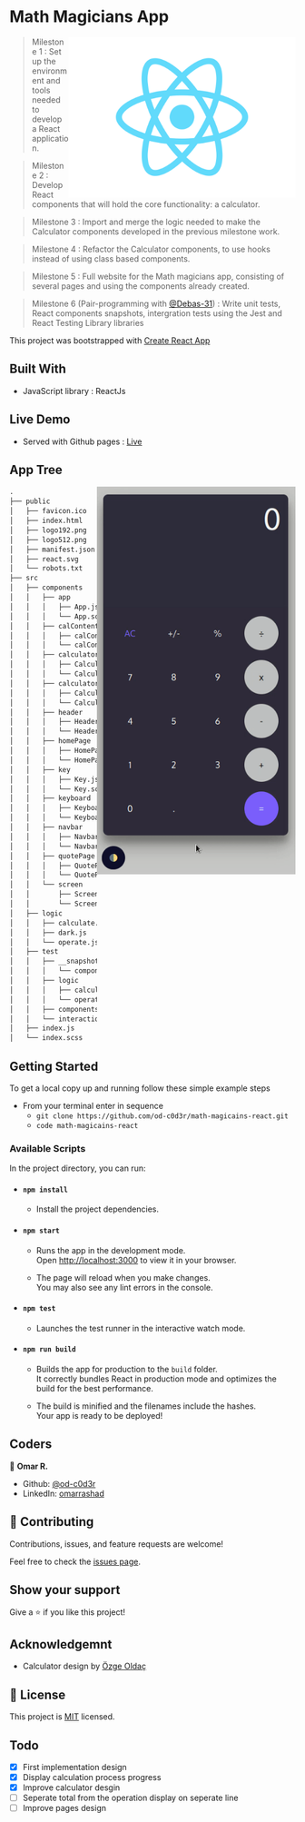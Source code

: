 # Math Magicians App

<img align="right" src="./public/react.svg" style="width:400px;">

> Milestone 1 : Set up the environment and tools needed to develop a React application.

> Milestone 2 : Develop React components that will hold the core functionality: a calculator.

> Milestone 3 : Import and merge the logic needed to make the Calculator components developed in the previous milestone work.

> Milestone 4 : Refactor the Calculator components, to use hooks instead of using class based components.

> Milestone 5 : Full website for the Math magicians app, consisting of several pages and using the components already created.

> Milestone 6 (Pair-programming with  [@Debas-31](https://github.com/Debas-31)) : Write unit tests, React components snapshots, intergration tests using the Jest and React Testing Library libraries

This project was bootstrapped with [Create React App](https://github.com/facebook/create-react-app)

## Built With

- JavaScript library : ReactJs

## Live Demo

- Served with Github pages : [Live](https://od-c0d3r.github.io/math-magicains-react/)

## App Tree

<img align="right" src="./public/screen_shot.gif" width="350px">

```markdown
.
├── public
│   ├── favicon.ico
│   ├── index.html
│   ├── logo192.png
│   ├── logo512.png
│   ├── manifest.json
│   ├── react.svg
│   └── robots.txt
├── src
│   ├── components
│   │   ├── app
│   │   │   ├── App.js
│   │   │   └── App.scss
│   │   ├── calContent
│   │   │   ├── calContent.js
│   │   │   └── calContent.scss
│   │   ├── calculator
│   │   │   ├── Calculator.js
│   │   │   └── Calculator.scss
│   │   ├── calculatorPage
│   │   │   ├── CalculatorPage.js
│   │   │   └── CalculatorPage.scss
│   │   ├── header
│   │   │   ├── Header.js
│   │   │   └── Header.scss
│   │   ├── homePage
│   │   │   ├── HomePage.js
│   │   │   └── HomePage.scss
│   │   ├── key
│   │   │   ├── Key.js
│   │   │   └── Key.scss
│   │   ├── keyboard
│   │   │   ├── Keyboard.js
│   │   │   └── Keyboard.scss
│   │   ├── navbar
│   │   │   ├── Navbar.js
│   │   │   └── Navbar.scss
│   │   ├── quotePage
│   │   │   ├── QuotePage.js
│   │   │   └── QuotePage.scss
│   │   └── screen
│   │       ├── Screen.js
│   │       └── Screen.scss
│   ├── logic
│   │   ├── calculate.js
│   │   ├── dark.js
│   │   └── operate.js
│   ├── test
│   │   ├── __snapshots__
│   │   │   └── components.test.js.snap
│   │   ├── logic
│   │   │   ├── calculate.test.js
│   │   │   └── operate.test.js
│   │   ├── components.test.js
│   │   └── interactions.test.js
│   ├── index.js
│   └── index.scss
```

## Getting Started

To get a local copy up and running follow these simple example steps

- From your terminal enter in sequence 
  - `git clone https://github.com/od-c0d3r/math-magicains-react.git`
  - `code math-magicains-react`

### Available Scripts

In the project directory, you can run:

- #### `npm install`

  - Install the project dependencies.

- #### `npm start`

  - Runs the app in the development mode.\
Open [http://localhost:3000](http://localhost:3000) to view it in your browser.

  - The page will reload when you make changes.\
You may also see any lint errors in the console.

- #### `npm test`

  - Launches the test runner in the interactive watch mode.

- #### `npm run build`

  - Builds the app for production to the `build` folder.\
It correctly bundles React in production mode and optimizes the build for the best performance.

  - The build is minified and the filenames include the hashes.\
Your app is ready to be deployed!

## Coders

👤 **Omar R.**

- Github: [@od-c0d3r](https://github.com/od-c0d3r)
- LinkedIn: [omarrashad](https://linkedin.com/in/omarrashad)

## 🤝 Contributing

Contributions, issues, and feature requests are welcome!

Feel free to check the [issues page](../../issues/).

## Show your support

Give a ⭐️ if you like this project!

## Acknowledgemnt

- Calculator design by [Özge Oldaç](https://dribbble.com/shots/6805175-Daily-UI-004-Calculator/attachments/6805175-Daily-UI-004-Calculator?mode=media)

## 📝 License

This project is [MIT](./MIT.md) licensed.

## Todo

- [x] First implementation design
- [x] Display calculation process progress
- [x] Improve calculator desgin
- [ ] Seperate total from the operation display on seperate line
- [ ] Improve pages design
